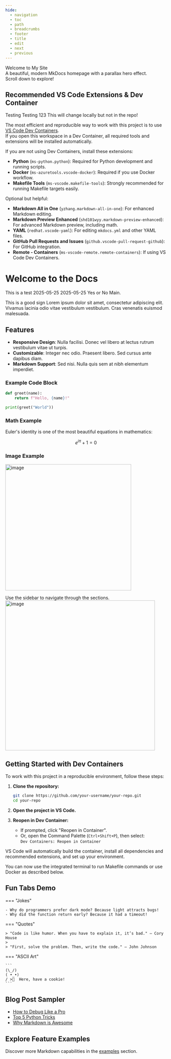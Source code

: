```yaml
---
hide:
  - navigation
  - toc
  - path
  - breadcrumbs
  - footer
  - title
  - edit
  - next
  - previous
---
```


<div class="mdx-hero">
  <div class="mdx-hero__title">Welcome to My Site</div>
  <div class="mdx-hero__subtitle">A beautiful, modern MkDocs homepage with a parallax hero effect.<br>Scroll down to explore!</div>
</div>

## Recommended VS Code Extensions & Dev Container

Testing Testing 123
This will change locally but not in the repo!

The most efficient and reproducible way to work with this project is to use [VS Code Dev Containers](https://code.visualstudio.com/docs/devcontainers/containers).  
If you open this workspace in a Dev Container, all required tools and extensions will be installed automatically.

If you are not using Dev Containers, install these extensions:

- **Python** (`ms-python.python`): Required for Python development and running scripts.
- **Docker** (`ms-azuretools.vscode-docker`): Required if you use Docker workflow.
- **Makefile Tools** (`ms-vscode.makefile-tools`): Strongly recommended for running Makefile targets easily.

Optional but helpful:

- **Markdown All in One** (`yzhang.markdown-all-in-one`): For enhanced Markdown editing.
- **Markdown Preview Enhanced** (`shd101wyy.markdown-preview-enhanced`): For advanced Markdown preview, including math.
- **YAML** (`redhat.vscode-yaml`): For editing `mkdocs.yml` and other YAML files.
- **GitHub Pull Requests and Issues** (`github.vscode-pull-request-github`): For GitHub integration.
- **Remote - Containers** (`ms-vscode-remote.remote-containers`): If using VS Code Dev Containers.

# Welcome to the Docs

This is a test 2025-05-25 2025-05-25
Yes or No Main.

This is a good sign
Lorem ipsum dolor sit amet, consectetur adipiscing elit. Vivamus lacinia odio vitae vestibulum vestibulum. Cras venenatis euismod malesuada.

## Features

- **Responsive Design**: Nulla facilisi. Donec vel libero at lectus rutrum vestibulum vitae ut turpis.
- **Customizable**: Integer nec odio. Praesent libero. Sed cursus ante dapibus diam.
- **Markdown Support**: Sed nisi. Nulla quis sem at nibh elementum imperdiet.

### Example Code Block

```python
def greet(name):
    return f"Hello, {name}!"

print(greet("World"))
```

### Math Example

Euler's identity is one of the most beautiful equations in mathematics:

$$ e^{i\pi} + 1 = 0 $$

### Image Example

<img width="393" alt="image" src="https://github.com/user-attachments/assets/0fd00338-3573-4731-b9c9-5d8104bf031d" />

Use the sidebar to navigate through the sections.
<img width="467" alt="image" src="https://github.com/user-attachments/assets/451ffc04-87e0-4c69-b4eb-105e38912dd4" />

## Getting Started with Dev Containers

To work with this project in a reproducible environment, follow these steps:

1. **Clone the repository:**

   ```sh
   git clone https://github.com/your-username/your-repo.git
   cd your-repo
   ```

2. **Open the project in VS Code.**

3. **Reopen in Dev Container:**
   - If prompted, click "Reopen in Container".
   - Or, open the Command Palette (`Ctrl+Shift+P`), then select:  
     `Dev Containers: Reopen in Container`

VS Code will automatically build the container, install all dependencies and recommended extensions, and set up your environment.

You can now use the integrated terminal to run Makefile commands or use Docker as described below.

## Fun Tabs Demo

=== "Jokes"

    - Why do programmers prefer dark mode? Because light attracts bugs!
    - Why did the function return early? Because it had a timeout!

=== "Quotes"

    > "Code is like humor. When you have to explain it, it’s bad." – Cory House
    >
    > "First, solve the problem. Then, write the code." – John Johnson

=== "ASCII Art"

    ```
    (\_/)
    ( •_•)
    / >🍪  Here, have a cookie!
    ```

## Blog Post Sampler

- [How to Debug Like a Pro](posts/debug-like-a-pro.md)
- [Top 5 Python Tricks](posts/python-tricks.md)
- [Why Markdown is Awesome](posts/markdown-awesome.md)

## Explore Feature Examples

Discover more Markdown capabilities in the [examples](examples/index.md) section.
